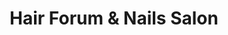 ---
title: "Hair Forum & Nails Salon"
url: /riverview/hair-forum-und-nails-salon/
shop: Kosmetik
---